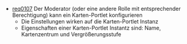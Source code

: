* [req0107](https://github.com/PolitAktiv/politaktiv-requirements/tree/master/de/requirements/req0107.md) Der Moderator (oder eine andere Rolle mit entsprechender Berechtigung) kann ein Karten-Portlet konfigurieren
  * Die Einstellungen wirken auf die Karten-Portlet Instanz
  * Eigenschaften einer Karten-Portlet Instantz sind: Name, Kartenzentrum und Vergrößerungsstufe
